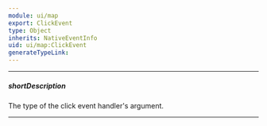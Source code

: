 ```yaml
---
module: ui/map
export: ClickEvent
type: Object
inherits: NativeEventInfo
uid: ui/map:ClickEvent
generateTypeLink: 
---
```

---
##### shortDescription
The type of the click event handler's argument.

---
<!-- Description goes here -->